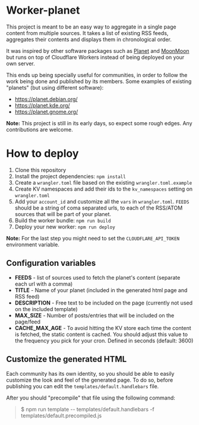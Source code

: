 # Worker-planet

This project is meant to be an easy way to aggregate in a single page content from multiple sources.
It takes a list of existing RSS feeds, aggregates their contents and displays them in chronological order.

It was inspired by other software packages such as [Planet](<https://en.wikipedia.org/wiki/Planet_(software)>) and [MoonMoon](https://moonmoon.org/) but runs on top of Cloudflare Workers instead of being deployed on your own server.

This ends up being specially useful for communities, in order to follow the work being done and published by its members. Some examples of existing "planets" (but using different software):

- https://planet.debian.org/
- https://planet.kde.org/
- https://planet.gnome.org/

**Note:** This project is still in its early days, so expect some rough edges. Any contributions are welcome.

# How to deploy

1. Clone this repository
2. Install the project dependencies: `npm install`
3. Create a `wrangler.toml` file based on the existing `wrangler.toml.example`
4. Create KV namespaces and add their ids to the `kv_namespaces` setting on `wrangler.toml`
5. Add your `account_id` and customize all the `vars` in `wrangler.toml`. `FEEDS` should be
   a string of coma separated urls, to each of the RSS/ATOM sources that will be part of your planet.
6. Build the worker bundle: `npm run build`
7. Deploy your new worker: `npm run deploy`

**Note:** For the last step you might need to set the `CLOUDFLARE_API_TOKEN` environment variable.

## Configuration variables

- **FEEDS** - list of sources used to fetch the planet's content (separate each url with a comma)
- **TITLE** - Name of your planet (included in the generated html page and RSS feed)
- **DESCRIPTION** - Free text to be included on the page (currently not used on the included template)
- **MAX_SIZE** - Number of posts/entries that will be included on the page/feed
- **CACHE_MAX_AGE** - To avoid hitting the KV store each time the content is fetched, the static content is cached. You should adjust this value to the frequency you pick for your cron. Defined in seconds (default: 3600)

## Customize the generated HTML

Each community has its own identity, so you should be able to easily customize the look and feel
of the generated page. To do so, before publishing you can edit the `templates/default.handlebars` file.

After you should "precompile" that file using the following command:

> \$ npm run template -- templates/default.handlebars -f templates/default.precompiled.js
